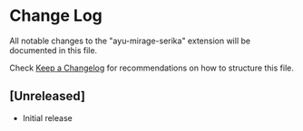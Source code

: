 # Change Log

All notable changes to the "ayu-mirage-serika" extension will be documented in this file.

Check [Keep a Changelog](http://keepachangelog.com/) for recommendations on how to structure this file.

## [Unreleased]

- Initial release
